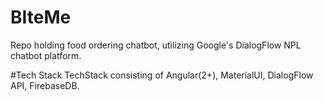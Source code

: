# BIteMe
Repo holding food ordering chatbot, utilizing Google's DialogFlow NPL chatbot platform. 

#Tech Stack 
TechStack consisting of Angular(2+), MaterialUI, DialogFlow API, FirebaseDB. 
